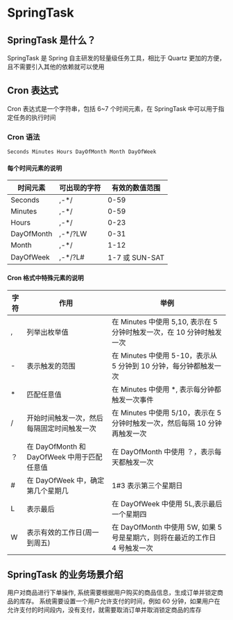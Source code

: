 # SpringTask

## SpringTask 是什么？

SpringTask 是 Spring 自主研发的轻量级任务工具，相比于 Quartz 更加的方便，且不需要引入其他的依赖就可以使用

## Cron 表达式

Cron 表达式是一个字符串，包括 6~7 个时间元素，在 SpringTask 中可以用于指定任务的执行时间

### Cron 语法

```text
Seconds Minutes Hours DayOfMonth Month DayOfWeek
```

#### 每个时间元素的说明

| 时间元素       | 可出现的字符  | 有效的数值范围       |
|------------|---------|---------------|
| Seconds    | ,-*/    | 0-59          |
| Minutes    | ,-*/    | 0-59          |
| Hours      | ,-*/    | 0-23          |
| DayOfMonth | ,-*/?LW | 0-31          |
| Month      | ,-*/    | 1-12          |
| DayOfWeek  | ,-*/?L# | 1-7 或 SUN-SAT | 

#### Cron 格式中特殊元素的说明

| 字符  | 作用                                | 举例                                                |
|-----|-----------------------------------|---------------------------------------------------|
| ,   | 列举出枚举值                            | 在 Minutes 中使用 5,10, 表示在 5 分钟时触发一次，在 10 分钟时触发一次    |
| -   | 表示触发的范围                           | 在 Minutes 中使用 5-10，表示从 5 分钟到 10 分钟，每分钟都触发一次       |
| *   | 匹配任意值                             | 在 Minutes 中使用 *, 表示每分钟都触发一次事件                     |
| /   | 开始时间触发一次，然后每隔固定时间触发一次             | 在 Minutes 中使用 5/10，表示在 5 分钟时触发一次，然后每隔 10 分钟再触发一次  |
| ？   | 在 DayOfMonth 和 DayOfWeek 中用于匹配任意值 | 在 DayOfMonth 中使用 ？，表示每天都触发一次                      |
| #   | 在 DayOfWeek 中，确定第几个星期几            | 1#3 表示第三个星期日                                      |
| L   | 表示最后                              | 在 DayOfWeek 中使用 5L,表示最后一个星期四                      |
| W   | 表示有效的工作日(周一到周五)                   | 在 DayOfMonth 中使用 5W, 如果 5 号是星期六，则将在最近的工作日 4 号触发一次 |

## SpringTask 的业务场景介绍

用户对商品进行下单操作, 系统需要根据用户购买的商品信息，生成订单并锁定商品的库存。
系统需要设置一个用户允许支付的时间，例如 60 分钟，如果用户在允许支付的时间段内，没有支付，就需要取消订单并取消锁定商品的库存


